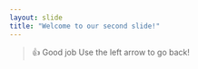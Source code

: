 ```yaml
---
layout: slide
title: "Welcome to our second slide!"
---
```

> :+1: Good job
Use the left arrow to go back!
